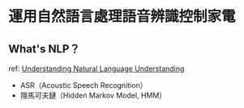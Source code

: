 # 運用自然語言處理語音辨識控制家電

## What's NLP？


ref: [Understanding Natural Language Understanding](https://nlp.stanford.edu/~wcmac/papers/20140716-UNLU.pdf)

- ASR（Acoustic Speech Recognition）
- 隱馬可夫鏈（Hidden Markov Model, HMM）